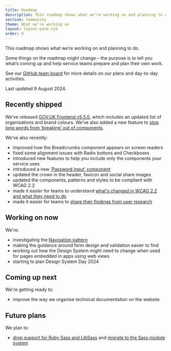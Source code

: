 ```yaml
---
title: Roadmap
description: This roadmap shows what we’re working on and planning to do.
section: Community
theme: What we’re working on
layout: layout-pane.njk
order: 9
---
```


This roadmap shows what we’re working on and planning to do.

Some things on the roadmap might change – the purpose is to tell you what’s coming up and help service teams prepare and plan their own work.

See our [GitHub team board](https://github.com/orgs/alphagov/projects/53) for more details on our plans and day-to-day activities.

Last updated 9 August 2024.

## Recently shipped

We’ve released [GOV.UK Frontend v5.5.0](https://github.com/alphagov/govuk-frontend/releases/tag/v5.5.0), which includes an updated list of organisations and brand colours. We’ve also added a new feature to [stop long words from ‘breaking’ out of components](/styles/font-override-classes/#breaking-up-long-words).

We’ve also recently:

- improved how the Breadcrumbs component appears on screen readers
- fixed some alignment issues with Radio buttons and Checkboxes
- introduced new features to help you include only the components your service uses
- introduced a new [‘Password input’ component](/components/password-input/)
- updated the crown in the header, favicon and social share images
- updated the components, patterns and styles to be compliant with WCAG 2.2
- made it easier for teams to understand [what's changed in WCAG 2.2 and what they need to do](/accessibility/wcag-2.2)
- made it easier for teams to [share their findings from user research](/community/share-research-findings/)

## Working on now

We're:

- investigating the [Navigation pattern](https://github.com/alphagov/govuk-design-system-backlog/issues/76)
- making the guidance around form design and validation easier to find
- working out how the Design System might need to change when used for pages embedded in apps using web views
- starting to plan Design System Day 2024

## Coming up next

We're getting ready to:

- improve the way we organise technical documentation on the website

## Future plans

We plan to:

- [drop support for Ruby Sass and LibSass](https://github.com/alphagov/govuk-frontend/issues/2637) and [migrate to the Sass module system](https://github.com/alphagov/govuk-frontend/issues/1791)
